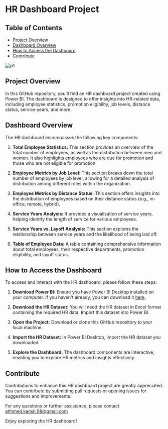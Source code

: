 # HR Dashboard Project

## Table of Contents

- [Project Overview](#project-overview)
- [Dashboard Overview](#dashboard-overview)
- [How to Access the Dashboard](#how-to-access-the-dashboard)
- [Contribute](#contribute)

![p1](https://github.com/Ahmedkama98/-HR-Dashboard-/assets/73551238/51e5a4d8-e815-45e7-a76e-c008a62b6992)  


## Project Overview

In this GitHub repository, you'll find an HR dashboard project created using Power BI. The dashboard is designed to offer insights into HR-related data, including employee statistics, promotion eligibility, job levels, distance status, service years, and more.

## Dashboard Overview

The HR dashboard encompasses the following key components:

1. **Total Employee Statistics:** This section provides an overview of the total number of employees, as well as the distribution between men and women. It also highlights employees who are due for promotion and those who are not eligible for promotion.

2. **Employee Metrics by Job Level:** This section breaks down the total number of employees by job level, allowing for a detailed analysis of distribution among different roles within the organization.

3. **Employee Metrics by Distance Status:** This section offers insights into the distribution of employees based on their distance status (e.g., in-office, remote, hybrid).

4. **Service Years Analysis:** It provides a visualization of service years, helping identify the length of service for various employees.

5. **Service Years vs. Layoff Analysis:** This section explores the relationship between service years and the likelihood of being laid off.

6. **Table of Employee Data:** A table containing comprehensive information about total employees, their respective departments, promotion eligibility, and layoff status.

## How to Access the Dashboard

To access and interact with the HR dashboard, please follow these steps:

1. **Download Power BI:** Ensure you have Power BI Desktop installed on your computer. If you haven't already, you can download it [here](https://powerbi.microsoft.com/en-us/desktop/).

2. **Download the HR Dataset:** You will need the HR dataset in Excel format containing the required HR data. Import this dataset into Power BI.

3. **Open the Project:** Download or clone this GitHub repository to your local machine.

4. **Import the HR Dataset:** In Power BI Desktop, import the HR dataset you downloaded.

5. **Explore the Dashboard:** The dashboard components are interactive, enabling you to explore HR metrics and insights effectively.

## Contribute

Contributions to enhance this HR dashboard project are greatly appreciated. You can contribute by submitting pull requests or opening issues for suggestions and improvements.

For any questions or further assistance, please contact ahhmed.kamal.98@gmail.com

Enjoy exploring the HR dashboard!
